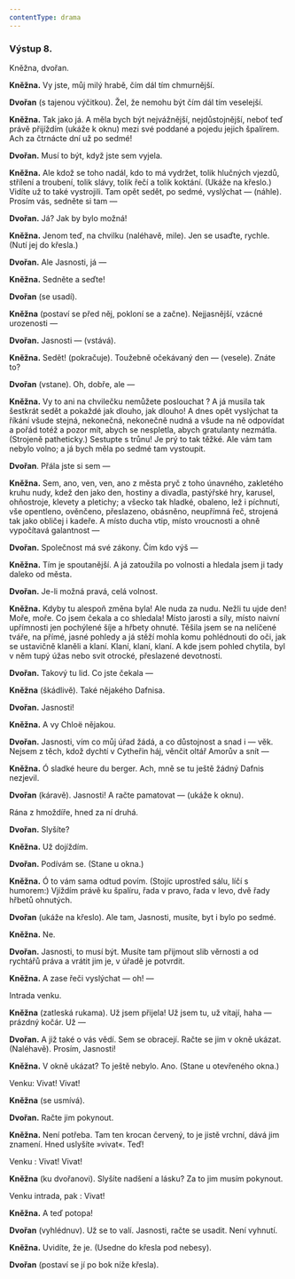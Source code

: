 ```yaml
---
contentType: drama
---
```


### Výstup 8.

Kněžna, dvořan.

**Kněžna.** Vy jste, můj milý hrabě, čím dál tím chmurnější.  

**Dvořan** (s tajenou výčitkou). Žel, že nemohu být čím dál tím veselejší.

**Kněžna.** Tak jako já. A měla bych být nejvážnější, nejdůstojnější, neboť teď právě přijíždím (ukáže k oknu) mezi své poddané a pojedu jejich špalírem. Ach za čtrnácte dní už po sedmé!

**Dvořan.** Musí to být, když jste sem vyjela.

**Kněžna.** Ale kdož se toho nadál, kdo to má vydržet, tolik hlučných vjezdů, střílení a troubení, tolik slávy, tolik řečí a tolik koktání. (Ukáže na křeslo.) Vidíte už to také vystrojili. Tam opět sedět, po sedmé, vyslýchat — (náhle). Prosím vás, sedněte si tam —

**Dvořan.** Já? Jak by bylo možná!

**Kněžna.** Jenom teď, na chvilku (naléhavě, mile). Jen se usaďte, rychle. (Nutí jej do křesla.)

**Dvořan.** Ale Jasnosti, já —

**Kněžna.** Sedněte a seďte! 

**Dvořan** (se usadí).

**Kněžna** (postaví se před něj, pokloní se a začne). Nejjasnější, vzácné urozenosti —

**Dvořan.** Jasnosti — (vstává).

**Kněžna.** Sedět! (pokračuje). Toužebně očekávaný den — (vesele). Znáte to?

**Dvořan** (vstane). Oh, dobře, ale —

**Kněžna.** Vy to ani na chvilečku nemůžete poslouchat ? A já musila tak šestkrát sedět a pokaždé jak dlouho, jak dlouho! A dnes opět vyslýchat ta říkání všude stejná, nekonečná, nekonečně nudná a všude na ně odpovídat a pořád totéž a pozor mít, abych se nespletla, abych gratulanty nezmátla. (Strojeně patheticky.) Sestupte s trůnu! Je prý to tak těžké. Ale vám tam nebylo volno; a já bych měla po sedmé tam vystoupit.

**Dvořan**. Přála jste si sem —

**Kněžna.** Sem, ano, ven, ven, ano z města pryč z toho únavného, zakletého kruhu nudy, kdež den jako den, hostiny a divadla, pastýřské hry, karusel, ohňostroje, klevety a pletichy; a všecko tak hladké, obaleno, lež i píchnutí, vše opentleno, ověnčeno, přeslazeno, obásněno, neupřímná řeč, strojená tak jako obličej i kadeře. A místo ducha vtip, místo vroucnosti a ohně vypočítavá galantnost —

**Dvořan.** Společnost má své zákony. Čím kdo výš —

**Kněžna.** Tím je spoutanější. A já zatoužila po volnosti a hledala jsem ji tady daleko od města.

**Dvořan.** Je-li možná pravá, celá volnost.

**Kněžna.** Kdyby tu alespoň změna byla! Ale nuda za nudu. Nežli tu ujde den! Moře, moře. Co jsem čekala a co shledala! Místo jarosti a síly, místo naivní upřímnosti jen pochýlené šíje a hřbety ohnuté. Těšila jsem se na nelíčené tváře, na přímé, jasné pohledy a já stěží mohla komu pohlédnouti do oči, jak se ustavičně klaněli a klaní. Klaní, klaní, klaní. A kde jsem pohled chytila, byl v něm tupý úžas nebo svit otrocké, přeslazené devotnosti.

**Dvořan.** Takový tu lid. Co jste čekala —

**Kněžna** (škádlivě). Také nějakého Dafnisa.

**Dvořan.** Jasnosti!

**Kněžna.** A vy Chloë nějakou.

**Dvořan.** Jasnosti, vím co můj úřad žádá, a co důstojnost a snad i — věk. Nejsem z těch, kdož dychtí v Cytheřin háj, věnčit oltář Amorův a snít —

**Kněžna.** Ó sladké heure du berger. Ach, mně se tu ještě žádný Dafnis nezjevil.

**Dvořan** (káravě). Jasnosti! A račte pamatovat — (ukáže k oknu).

Rána z hmoždíře, hned za ní druhá.

**Dvořan.** Slyšíte? 

**Kněžna.** Už dojíždím. 

**Dvořan.** Podívám se. (Stane u okna.) 

**Kněžna.** Ó to vám sama odtud povím. (Stojíc uprostřed sálu, líčí s humorem:) Vjíždím právě ku špalíru, řada v pravo, řada v levo, dvě řady hřbetů ohnutých.

**Dvořan** (ukáže na křeslo). Ale tam, Jasnosti, musíte, byt i bylo po sedmé. 

**Kněžna.** Ne.

**Dvořan.** Jasnosti, to musí být. Musíte tam přijmout slib věrnosti a od rychtářů práva a vrátit jim je, v úřadě je potvrdit.

**Kněžna.** A zase řeči vyslýchat — oh! —

Intrada venku.

**Kněžna** (zatleská rukama). Už jsem přijela! Už jsem tu, už vítají, haha — prázdný kočár. Už —

**Dvořan.** A již také o vás vědí. Sem se obracejí. Račte se jim v okně ukázat. (Naléhavě). Prosím, Jasnosti! 

**Kněžna.** V okně ukázat? To ještě nebylo. Ano. (Stane u otevřeného okna.)

Venku: Vivat! Vivat!

**Kněžna** (se usmívá). 

**Dvořan.** Račte jim pokynout. 

**Kněžna.** Není potřeba. Tam ten krocan červený, to je jistě vrchní, dává jim znamení. Hned uslyšíte »vivat«. Teď!

Venku : Vivat! Vivat!

**Kněžna** (ku dvořanovi). Slyšíte nadšení a lásku? Za to jim musím pokynout.

Venku intrada, pak : Vivat!

**Kněžna.** A teď potopa!

**Dvořan** (vyhlédnuv). Už se to valí. Jasnosti, račte se usadit. Není vyhnutí.

**Kněžna.** Uvidíte, že je. (Usedne do křesla pod nebesy). 

**Dvořan** (postaví se jí po bok níže křesla).
